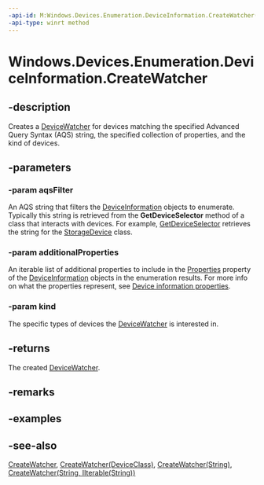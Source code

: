 ----api-id: M:Windows.Devices.Enumeration.DeviceInformation.CreateWatcher(System.String,Windows.Foundation.Collections.IIterable{System.String},Windows.Devices.Enumeration.DeviceInformationKind)
-api-type: winrt method
---<!-- Method syntaxpublic Windows.Devices.Enumeration.DeviceWatcher CreateWatcher(System.String aqsFilter, Windows.Foundation.Collections.IIterable<System.String> additionalProperties, Windows.Devices.Enumeration.DeviceInformationKind kind)--># Windows.Devices.Enumeration.DeviceInformation.CreateWatcher## -descriptionCreates a [DeviceWatcher](devicewatcher.md) for devices matching the specified Advanced Query Syntax (AQS) string, the specified collection of properties, and the kind of devices.## -parameters### -param aqsFilterAn AQS string that filters the [DeviceInformation](deviceinformation.md) objects to enumerate. Typically this string is retrieved from the **GetDeviceSelector** method of a class that interacts with devices. For example, [GetDeviceSelector](../windows.devices.portable/storagedevice_getdeviceselector.md) retrieves the string for the [StorageDevice](../windows.devices.portable/storagedevice.md) class.### -param additionalPropertiesAn iterable list of additional properties to include in the [Properties](deviceinformation_properties.md) property of the [DeviceInformation](deviceinformation.md) objects in the enumeration results. For more info on what the properties represent, see [Device information properties](http://msdn.microsoft.com/library/4a4c2802-e674-4c04-8a6d-d7c1bbf1bd20).### -param kindThe specific types of devices the [DeviceWatcher](devicewatcher.md) is interested in.## -returnsThe created [DeviceWatcher](devicewatcher.md).## -remarks## -examples## -see-also[CreateWatcher](deviceinformation_createwatcher_1506431823.md), [CreateWatcher(DeviceClass)](deviceinformation_createwatcher_674507571.md), [CreateWatcher(String)](deviceinformation_createwatcher_4958831.md), [CreateWatcher(String, IIterable(String))](deviceinformation_createwatcher_490167309.md)